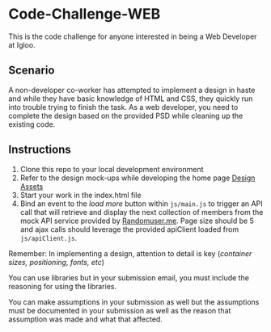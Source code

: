 # Code-Challenge-WEB
This is the code challenge for anyone interested in being a Web Developer at Igloo.

## Scenario
A non-developer co-worker has attempted to implement a design in haste and while they have basic knowledge of HTML and CSS, they quickly run into trouble trying to finish the task. As a web developer, you need to complete the design based on the provided PSD while cleaning up the existing code.

## Instructions
1. Clone this repo to your local development environment
2. Refer to the design mock-ups while developing the home page [Design Assets](https://github.com/IglooSoftware/Code-Challenge-WEB-Members/tree/master/assets)
3. Start your work in the index.html file
4. Bind an event to the *load more* button within `js/main.js` to trigger an API call that will retrieve and display the next collection of members from the mock API service provided by [Randomuser.me](https://randomuser.me). Page size should be 5 and ajax calls should leverage the provided apiClient loaded from `js/apiClient.js`.

Remember: In implementing a design, attention to detail is key (*container sizes, positioning, fonts, etc*)

You can use libraries but in your submission email, you must include the reasoning for using the libraries.

You can make assumptions in your submission as well but the assumptions must be documented in your submission as well as the reason that assumption was made and what that affected.
